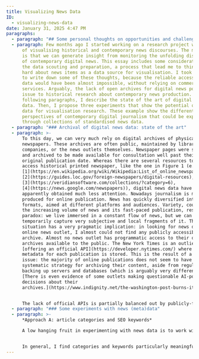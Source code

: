 ```yaml
---
title: Visualizing News Data
ID:
  - visualizing-news-data
date: January 31, 2025 4:47 PM
paragraphs:
  - paragraph: "## Some personal thoughts on opportunities and challenges"
  - paragraph: Few months ago I started working on a research project with the idea
      of visualising historical and contemporary news discourses. The main idea
      is that we can generate insight from monitoring the unfolding discourses
      of contemporary digital news. This essay includes some considerations on
      the data scouting and preparation, a process that lead me to think very
      hard about news items as a data source for visualisation. I took some time
      to write down some of these thoughts, because the reliable access to news
      data would have been almost impossible, without relying on commercial
      services. Arguably, the lack of open archives for digital news poses an
      issue to historical research about contemporary news production. In the
      following paragraphs, I describe the state of the art of digital news
      data. Then, I propose three experiments that show the potential of news
      data for visualisation research. These example show the different
      perspectives of contemporary digital journalism that could be explored
      through collections of standardised news data.
  - paragraph: "### Archival of digital news data: state of the art"
  - paragraph: >-
      To this day, we can very much rely on digital archives of physical
      newspapers. These archives are often public, maintained by libraries, tech
      companies, or the news outlets themselves. Newspaper pages were scanned
      and archived to be made available for consultation well past their
      original publication date. Whereas there are several resources to freely
      access historical printed newspaper, like the one in Figure 1 (e.g.
      [1](https://en.wikipedia.org/wiki/Wikipedia:List_of_online_newspaper_archives),
      [2](https://guides.loc.gov/foreign-newspapers/digital-resources),
      [3](https://veridiansoftware.com/collections/?category=6),
      [4](https://news.google.com/newspapers)), digital news data have
      apparently obtained much less attention. Nowadays journalism is mostly
      produced for online publication. News has quickly diversified into several
      formats, aimed at different platforms and audiences. Variety, coupled with
      the increasing volume of news and its fast-paced publication, results in a
      paradox: we live immersed in a constant flow of news, but we can only
      temporarily capture very subjective and local fragments of it. This
      situation has a very pragmatic implication: in looking for news data from
      online news outlet, I almost could not find any publicly accessible
      archive. Almost no news outlet has programmatic access to their own
      archives available to the public. The New York Times is an outlier,
      [offering an official API](https://developer.nytimes.com/) where the
      metadata for each publication is stored. This is the result of a systemic
      issue: the majority of online publications does not seem to have a
      systematic strategy for archiving their content, aside from regularly
      backing up servers and databases (which is arguably very different).
      [There is even evidence of some outlets making questionable AI-powered
      decisions about their
      archives.](https://www.indignity.net/the-washington-post-burns-its-own-archive/)


      The lack of official APIs is partially balanced out by publicly-funded endeavours like [Media Cloud ](https://www.mediacloud.org/documentation/search-api-guide)and the [European Media Monitor (EMM)](https://emm.newsbrief.eu/overview.html). As of today, EMM does not allow access to its API. Instead, Media Cloud can be considered one of the closest things to an archive of news. It is open and offers more than 200 millions articles from curated sources. However, the API does not provide with the article metadata or content – due to copyright restrictions. Technically, the content can be scraped – however, the task becomes complex when dealing with thousands of different sources and the various restrictions implemented by news outlets on their webpages. Additionally, the necessity for scraping information makes data prone to changes and does not enforce a consistent structure across datasets. For now, in the context of my research, I found that the most comprehensive way to obtain current and historical news coverage is to use commercial APIs. These services provide access to articles, and most importantly, their metadata. Aside from being questionable for many reasons, I believe few of these APIs have a very good way to structure and dispatch information to their paying costumers. Some of them offer very comprehensive and well-structured news data. In experimenting with the sample datasets obtained from these APIs, I found several interesting avenues for media and visualisation research in the context of news production.
  - paragraph: "### Some experiments with news (meta)data"
  - paragraph: >-
      *Approach A: article categories and SEO keywords*

      A low hanging fruit in experimenting with news data is to work with public categories and SEO keywords. Possibly, these terms are explicitly set by authors and/or editors to publicly categorise a specific news entry. These public keywords are intended as navigation anchors for readers, they make sub-sets of interrelated news item accessible. SEO keywords are more difficult to define. These terms only partially match public categories and are used to index the article on search engines. However, SEO keywords remain relevant, as they are strategically chosen to make the article perform well on search engines.


      In general, I find categories and keywords particularly meaningful. They straddle a very adequate level of abstraction: they describe the article content, while remaining generic enough to match to more than one story. Also, these categories efficiently express the belonging of a specific item to a broader collection within a news outlet. Visualising categories means offering a historical overview of how important certain topics within daily news coverage. Such approach can easily rely on the metaphor of “flow”, which is a somewhat intuitive way to discuss (and visualise) news. For instance, [TopTom](https://densitydesign.org/research/topic-tomographies-a-visual-approach-to-distil-information-from-media-streams/#Interface) (Gobbo et al., 2017) is a solid example of how to visualise a news data flow. The result is a visually straightforward and compelling stream of articles, distilled into their key concepts. Similarly, Figure 2 is a quick experiment I did visualising one year of New York Times along its most used categories. The visualisation shows the development of the top keywords (appearing in at least 100 articles) across the whole coverage.
---
```

